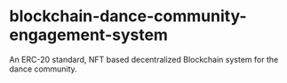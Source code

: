 # blockchain-dance-community-engagement-system
 An ERC-20 standard, NFT based decentralized Blockchain system for the dance community.
